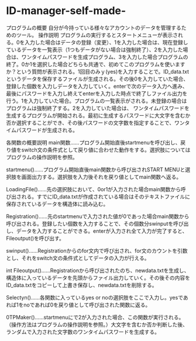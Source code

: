 # ID-manager-self-made-
プログラムの概要
自分が今持っている様々なアカウントのデータを管理するためのツール。
操作説明
プログラムの実行するとスタートメニューが表示される。0を入力した場合はデータの登録（変更）、1を入力した場合は、現在登録しているデータを一覧表示（1つもデータがない場合は強制終了）、2を入力した場合は、ワンタイムパスワードを生成プログラム、3を入力した場合プログラムの終了。0か1を選択した場合どちらも共通で、初めてこのプログラムを使いますか？という質問が表示される。1回目のみｙ(yes)を入力することで。ID_data.txtというデータを保存するファイルが生成される。その後0を入力していた場合、登録した個数を入力しデータを入力していく。enterで次のデータ入力へ進み、最後にパスワードを入力し終えてenterを入力した時点で終了しファイル出力を行う。1を入力していた場合。プログラムの一覧表示がされる。未登録の場合はプログラムは強制終了する。2を入力していた場合は、
ワンタイムパスワードを生成するプログラムが開始される。最初に生成するパスワードに大文字を含むか否か選択することができ、その後パスワードの文字数を指定することで、ワンタイムパスワードが生成される。

各関数の概要説明
main関数……プログラム開始直後startmenuを呼び出し、戻り値をswitch文の条件式として戻り値に合わせた動作をする。選択肢についてはプログラムの操作説明を参照。

startmenu()……プログラム開始直後main関数から呼び出されSTART MENUと選択肢を画面出力する。選択肢を入力後それを戻り値としてmain関数へ返る。

LoadingFile()……先の選択肢において、0or1が入力された場合main関数から呼び出される。すでにID_data.txtが作成されている場合はそのテキストファイルに保存されているデータを構造体に読み込む。

Registration()……先のstartmenuで入力された値が0であった場合main関数から呼び出される。登録したい個数を入力することで、その個数分swinputを呼び出し、データを入力することができる。enterが入力され全て入力が完了すると、Fileoutput()を呼び出す。

swinput()……Registrationからのfor文内で呼び出され、for文のカウントを引数とし、それをswitch文の条件式としてデータの入力が行える。

int Fileoutput()……Registrationから呼び出されたのち、newdata.txtを生成し、構造体に入っているデータを先頭からファイル出力していく。その後その内容をID_data.txtをコピーして上書き保存し、newdata.txtを削除する。

Selectyn()……各関数に入っているyes or noの選択肢をここで入力し。yesであれば1をnoであれば0を戻り値として呼び出された関数に返る。

0TPMaker()……startmenuにで2が入力された場合、この関数が実行される。（操作方法はプログラムの操作説明を参照。）大文字を含むか否か判断した後、ランダムで入力された文字数のワンタイムパスワードを生成する。
